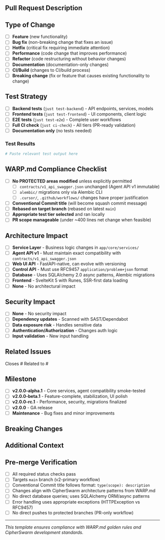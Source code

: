 ## Pull Request Description

<!-- Provide a clear and concise description of the changes -->

## Type of Change

- [ ] **Feature** (new functionality)
- [ ] **Bug fix** (non-breaking change that fixes an issue)
- [ ] **Hotfix** (critical fix requiring immediate attention)
- [ ] **Performance** (code change that improves performance)
- [ ] **Refactor** (code restructuring without behavior changes)
- [ ] **Documentation** (documentation-only changes)
- [ ] **CI/Build** (changes to CI/build process)
- [ ] **Breaking change** (fix or feature that causes existing functionality to change)

## Test Strategy

<!-- Select the smallest tier that covers your changes per WARP.md guidance -->

- [ ] **Backend tests** (`just test-backend`) - API endpoints, services, models
- [ ] **Frontend tests** (`just test-frontend`) - UI components, client logic
- [ ] **E2E tests** (`just test-e2e`) - Complete user workflows
- [ ] **Full CI check** (`just ci-check`) - All tiers (PR-ready validation)
- [ ] **Documentation only** (no tests needed)

### Test Results

<!-- Confirm tests pass locally before opening PR -->

```bash
# Paste relevant test output here
```

## WARP.md Compliance Checklist

- [ ] **No PROTECTED areas modified** unless explicitly permitted
    - [ ] `contracts/v1_api_swagger.json` unchanged (Agent API v1 immutable)
    - [ ] `alembic/` migrations only via Alembic CLI
    - [ ] `.cursor/`, `.github/workflows/` changes have proper justification
- [ ] **Conventional Commit title** (will become squash commit message)
- [ ] **Rebased on target branch** (rebased on latest `main`)
- [ ] **Appropriate test tier selected** and ran locally
- [ ] **PR scope manageable** (under ~400 lines net change when feasible)

## Architecture Impact

<!-- Note impact on Service Layer, API surfaces, etc. -->

- [ ] **Service Layer** - Business logic changes in `app/core/services/`
- [ ] **Agent API v1** - Must maintain exact compatibility with `contracts/v1_api_swagger.json`
- [ ] **Web UI API** - FastAPI-native, can evolve with versioning
- [ ] **Control API** - Must use RFC9457 `application/problem+json` format
- [ ] **Database** - Uses SQLAlchemy 2.0 async patterns, Alembic migrations
- [ ] **Frontend** - SvelteKit 5 with Runes, SSR-first data loading
- [ ] **None** - No architectural impact

## Security Impact

- [ ] **None** - No security impact
- [ ] **Dependency updates** - Scanned with SAST/Dependabot
- [ ] **Data exposure risk** - Handles sensitive data
- [ ] **Authentication/Authorization** - Changes auth logic
- [ ] **Input validation** - New input handling

<!-- Describe any security-relevant changes -->

## Related Issues

<!-- Link to related issues using GitHub's syntax -->

Closes #
Related to #

## Milestone

<!-- Assign to appropriate milestone -->

- [ ] **v2.0.0-alpha.1** - Core services, agent compatibility smoke-tested
- [ ] **v2.0.0-beta.1** - Feature-complete, stabilization, UI polish
- [ ] **v2.0.0-rc.1** - Performance, security, migrations finalized
- [ ] **v2.0.0** - GA release
- [ ] **Maintenance** - Bug fixes and minor improvements

## Breaking Changes

<!-- Describe any backward-incompatible changes and required migration steps -->

## Additional Context

<!-- Add screenshots, logs, or other context -->

## Pre-merge Verification

- [ ] All required status checks pass
- [ ] Targets `main` branch (v2-primary workflow)
- [ ] Conventional Commit title follows format: `type(scope): description`
- [ ] Changes align with CipherSwarm architecture patterns from WARP.md
- [ ] No direct database queries; uses SQLAlchemy ORM/async patterns
- [ ] Error handling uses appropriate exceptions (HTTPException vs RFC9457)
- [ ] No direct pushes to protected branches (PR-only workflow)

---

*This template ensures compliance with WARP.md golden rules and CipherSwarm development standards.*
